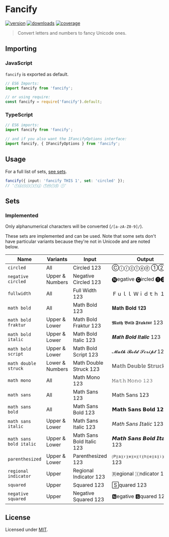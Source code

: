 # Fancify

[![version](https://img.shields.io/npm/v/fancify.svg?style=flat-square)](https://npmjs.com/package/fancify)
[![downloads](https://img.shields.io/npm/dm/fancify.svg?style=flat-square)](https://npmjs.com/package/fancify)
[![coverage](https://img.shields.io/codecov/c/gitlab/bauke/fancify.svg?style=flat-square)](https://codecov.io/gl/Bauke/fancify)

> Convert letters and numbers to fancy Unicode ones.

## Importing

### JavaScript

`fancify` is exported as default.

```javascript
// ES6 Imports:
import fancify from 'fancify';

// or using require:
const fancify = require('fancify').default;
```

### TypeScript

```typescript
// ES6 imports:
import fancify from 'fancify';

// and if you also want the IFancifyOptions interface:
import fancify, { IFancifyOptions } from 'fancify';
```

## Usage

For a full list of sets, [see sets](#sets).

```typescript
fancify({ input: 'fancify THIS 1', set: 'circled' });
// 'ⓕⓐⓝⓒⓘⓕⓨ ⓉⒽⒾⓈ ①'
```

## Sets

### Implemented

Only alphanumerical characters will be converted (`/[a-zA-Z0-9]/`).

These sets are implemented and can be used. Note that some sets don't have particular variants because they're not in Unicode and are noted below.

| Name | Variants | Input | Output |
|------|----------|-------|--------|
| `circled` | All | Circled 123 | Ⓒⓘⓡⓒⓛⓔⓓ ①②③ |
| `negative circled` | Upper & Numbers | Negative Circled 123 | 🅝egative 🅒ircled ❶❷❸ |
| `fullwidth` | All | Full Width 123 | Ｆｕｌｌ Ｗｉｄｔｈ １２３ |
| `math bold` | All | Math Bold 123 | 𝐌𝐚𝐭𝐡 𝐁𝐨𝐥𝐝 𝟏𝟐𝟑 |
| `math bold fraktur` | Upper & Lower | Math Bold Fraktur 123 | 𝕸𝖆𝖙𝖍 𝕭𝖔𝖑𝖉 𝕱𝖗𝖆𝖐𝖙𝖚𝖗 123 |
| `math bold italic` | Upper & Lower | Math Bold Italic 123 | 𝑴𝒂𝒕𝒉 𝑩𝒐𝒍𝒅 𝑰𝒕𝒂𝒍𝒊𝒄 123 |
| `math bold script` | Upper & Lower | Math Bold Script 123 | 𝓜𝓪𝓽𝓱 𝓑𝓸𝓵𝓭 𝓢𝓬𝓻𝓲𝓹𝓽 123 |
| `math double struck` | Lower & Numbers | Math Double Struck 123 | M𝕒𝕥𝕙 D𝕠𝕦𝕓𝕝𝕖 S𝕥𝕣𝕦𝕔𝕜 𝟙𝟚𝟛 |
| `math mono` | All | Math Mono 123 | 𝙼𝚊𝚝𝚑 𝙼𝚘𝚗𝚘 𝟷𝟸𝟹 |
| `math sans` | All | Math Sans 123 | 𝖬𝖺𝗍𝗁 𝖲𝖺𝗇𝗌 𝟣𝟤𝟥 |
| `math sans bold` | All | Math Sans Bold 123 | 𝗠𝗮𝘁𝗵 𝗦𝗮𝗻𝘀 𝗕𝗼𝗹𝗱 𝟭𝟮𝟯 |
| `math sans italic` | Upper & Lower | Math Sans Italic 123 | 𝘔𝘢𝘵𝘩 𝘚𝘢𝘯𝘴 𝘐𝘵𝘢𝘭𝘪𝘤 123 |
| `math sans bold italic` | Upper & Lower | Math Sans Bold Italic 123 | 𝙈𝙖𝙩𝙝 𝙎𝙖𝙣𝙨 𝘽𝙤𝙡𝙙 𝙄𝙩𝙖𝙡𝙞𝙘 123 |
| `parenthesized` | Upper & Lower | Parenthesized 123 | 🄟⒜⒭⒠⒩⒯⒣⒠⒮⒤⒵⒠⒟ 123 |
| `regional indicator` | Upper | Regional Indicator 123 | 🇷egional 🇮ndicator 123 |
| `squared` | Upper | Squared 123 | 🅂quared 123 |
| `negative squared` | Upper | Negative Squared 123 | 🅽egative 🆂quared 123 |

## License

Licensed under [MIT](https://gitlab.com/Bauke/fancify/blob/master/LICENSE).
